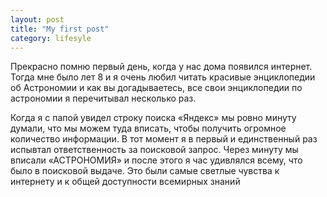 ```yaml
---
layout: post
title: "My first post"
category: lifesyle
---
```



Прекрасно помню первый день, когда у нас дома появился интернет. Тогда мне было лет 8 и я очень любил читать красивые энциклопедии об Астрономии и как вы догадываетесь, все свои энциклопедии по астрономии я перечитывал несколько раз.

Когда я с папой увидел строку поиска «Яндекс» мы ровно минуту думали, что мы можем туда вписать, чтобы получить огромное количество информации. В тот момент я в первый и единственный раз испывтал ответственность за поисковой запрос. Через минуту мы вписали «АСТРОНОМИЯ» и после этого я час удивлялся всему, что было в поисковой выдаче. Это были самые светлые чувства к интернету и к общей доступности всемирных знаний
